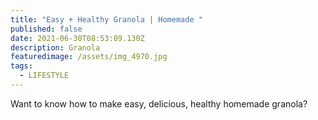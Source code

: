 ```yaml
---
title: "Easy + Healthy Granola | Homemade "
published: false
date: 2021-06-30T08:53:09.130Z
description: Granola
featuredimage: /assets/img_4970.jpg
tags:
  - LIFESTYLE
---
```

Want to know how to make easy, delicious, healthy homemade granola?